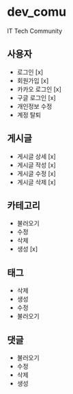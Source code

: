 # dev_comu

IT Tech Community

## 사용자

- 로그인 [x]
- 회원가입 [x]
- 카카오 로그인 [x]
- 구글 로그인 [x]
- 개인정보 수정
- 계정 탈퇴

## 게시글

- 게시글 상세 [x]
- 게시글 작성 [x]
- 게시글 수정 [x]
- 게시글 삭제 [x]

## 카테고리

- 불러오기
- 수정
- 삭제
- 생성 [x]

## 태그

- 삭제
- 생성
- 수정
- 불러오기

## 댓글

- 불러오기
- 수정
- 삭제
- 생성

##
